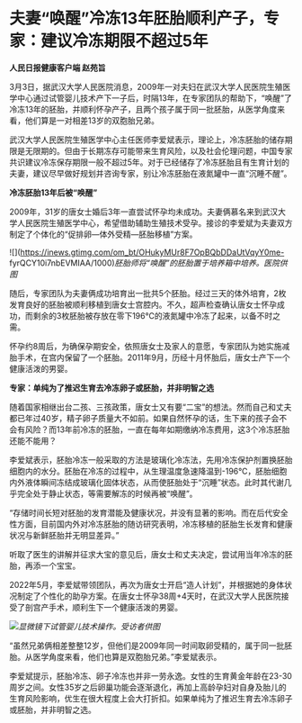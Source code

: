 # 夫妻“唤醒”冷冻13年胚胎顺利产子，专家：建议冷冻期限不超过5年

**人民日报健康客户端 赵苑旨**

3月3日，据武汉大学人民医院消息，2009年一对夫妇在武汉大学人民医院生殖医学中心通过试管婴儿技术产下一子后，时隔13年，在专家团队的帮助下，“唤醒”了冷冻13年的胚胎，并顺利怀孕产子，且两个孩子属于同一批胚胎，从医学角度来看，他们算是一对相差13岁的双胞胎兄弟。

武汉大学人民医院生殖医学中心主任医师李爱斌表示，理论上，冷冻胚胎的储存期限是无限期的。但由于长期冻存可能带来生育风险，以及社会伦理问题，中国专家共识建议冷冻保存期限一般不超过5年。对于已经储存了冷冻胚胎且有生育计划的夫妻，建议尽早做好规划并咨询专家，别让冷冻胚胎在液氮罐中一直“沉睡不醒”。

**冷冻胚胎13年后被“唤醒”**

2009年，31岁的唐女士婚后3年一直尝试怀孕均未成功。夫妻俩慕名来到武汉大学人民医院生殖医学中心，希望借助辅助生殖技术受孕。接诊的李爱斌为夫妻双方制定了个体化的“促排卵—体外受精—胚胎移植”方案。

![](https://inews.gtimg.com/om_bt/OHukyMUr8F7OpBQbDDaUtVqyY0me-
fyrQCY10i7nbEVMIAA/1000)_胚胎师将“唤醒”的胚胎置于培养箱中培养。医院供图_

随后，专家团队为夫妻俩成功培育出一批共5个胚胎。经过三天的体外培育，2枚发育良好的胚胎被顺利移植到唐女士宫腔内。不久，超声检查确认唐女士怀孕成功，而剩余的3枚胚胎被存放在零下196℃的液氮罐中冷冻了起来，以备不时之需。

怀孕约8周后，为确保孕期安全，依照唐女士及家人的意愿，专家团队为她实施减胎手术，在宫内保留了一个胚胎。2011年9月，历经十月怀胎后，唐女士产下一个健康活泼的男婴。

**专家：单纯为了推迟生育去冷冻卵子或胚胎，并非明智之选**

随着国家相继出台二孩、三孩政策，唐女士又有要“二宝”的想法。然而自己和丈夫都已年过40岁，精子卵子质量大不如前。如果自然怀孕的话，生下来的孩子会不会有风险？而13年前冷冻的胚胎，一直在每年如期缴纳冷冻费用，这3个冷冻胚胎还能不能用？

李爱斌表示，胚胎冷冻一般采取的方法是玻璃化冷冻法，先用冷冻保护剂置换胚胎细胞内的水分。胚胎在冷冻的过程中，从生理温度急速降温到-196℃，胚胎细胞内外液体瞬间冻结成玻璃化固体状态，从而使胚胎处于“沉睡”状态。此时其代谢几乎完全处于静止状态，等需要解冻的时候再被“唤醒”。

“存储时间长短对胚胎的发育潜能及健康状况，并没有显著的影响。而在后代安全性方面，目前国内外对冷冻胚胎的随访研究表明，冷冻移植的胚胎生长发育和健康状况与新鲜胚胎并无明显差异。”

听取了医生的讲解并征求大宝的意见后，唐女士和丈夫决定，尝试用当年冷冻的胚胎，再添一个宝宝。

2022年5月，李爱斌带领团队，再次为唐女士开启“造人计划”，并根据她的身体状况制定了个性化的助孕方案。在唐女士怀孕38周+4天时，在武汉大学人民医院接受了剖宫产手术，顺利生下一个健康活泼的男婴。

![](https://inews.gtimg.com/om_bt/OdHEjINuZ4jsrUm_QonX7o7yW6zKyGRHiVFZWyB_YmodYAA/1000)_显微镜下试管婴儿技术操作。受访者供图_

“虽然兄弟俩相差整整12岁，但他们是2009年同一时间取卵受精的，属于同一批胚胎。从医学角度来看，他们也算是双胞胎兄弟。”李爱斌表示。

李爱斌提示，胚胎冷冻、卵子冷冻也并非一劳永逸。女性的生育黄金年龄在23-30周岁之间。女性35岁之后卵巢功能会逐渐退化，再加上高龄孕妇对自身及胎儿的生育风险影响，优生在很大程度上会大打折扣。如果单纯为了推迟生育去冷冻卵子或胚胎，并非明智之选。

